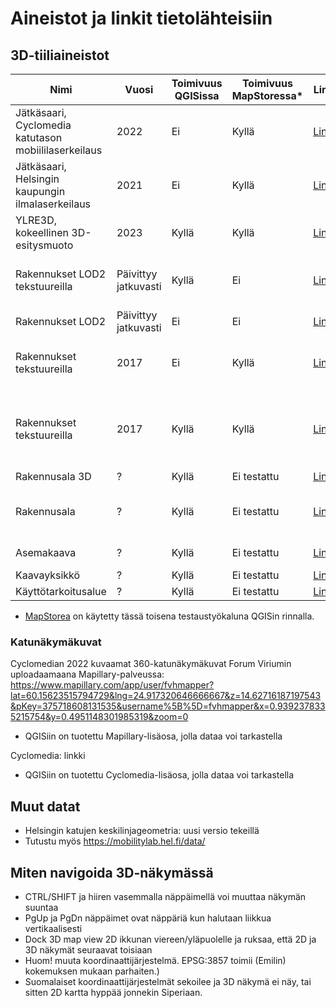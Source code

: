 # Aineistot ja linkit tietolähteisiin

## 3D-tiiliaineistot
| Nimi         | Vuosi | Toimivuus QGISissa |  Toimivuus MapStoressa* |Linkit                                                                   | Huomiot | Kuva |
|--------------|-------|--------------------|------------------------|-------------------------------------------------------------------------|---------|-----|
| Jätkäsaari, Cyclomedia katutason mobiililaserkeilaus | 2022  | Ei | Kyllä | [Linkki](https://dl2sa.blob.core.windows.net/public3d/cyclomedia_jatkasaari_2022_09/kaikki.json)    | - | ![cyclo_2022](https://github.com/GispoCoding/fv_qgis3Dkokeilu/assets/13584679/45ee0fa2-16f6-4f7e-979c-b64fc13f0184) |
| Jätkäsaari, Helsingin kaupungin ilmalaserkeilaus   | 2021  | Ei  | Kyllä | [Linkki](https://dl2sa.blob.core.windows.net/public3d/helsinki_jatkasaari_als_2021/tileset.json)    | - | ![jatkasaari_2021](https://github.com/GispoCoding/fv_qgis3Dkokeilu/assets/13584679/17f252b7-243a-43d8-a602-cec38b5086e3) |
| YLRE3D, kokeellinen 3D-esitysmuoto  | 2023   | Kyllä  | Kyllä | [Linkki](https://dl2sa.blob.core.windows.net/public3d/streetdemo_updated/tileset.json) | [Linkki](https://prod.xd-twin.io/project/62ea3e646daa2a001aab6258) | ![ylre](https://github.com/GispoCoding/fv_qgis3Dkokeilu/assets/13584679/7c05322b-e19b-4340-a5f0-2879a3a0bbe2) |
| Rakennukset LOD2 tekstuureilla  | Päivittyy jatkuvasti   | Kyllä  | Ei | [Linkki](https://kartta.hel.fi/3d/datasource-data/2bcc0c80-51b8-412b-af72-b3ecc7007a18/tileset.json) | [Linkki](https://prod.xd-twin.io/project/62ea3e646daa2a001aab6258), itse tekstuurit ei näy QGISissa | ![image](https://github.com/GispoCoding/fv_qgis3Dkokeilu/assets/13584679/18f638d1-4526-45af-b5e7-5df043be424a) |
| Rakennukset LOD2  | Päivittyy jatkuvasti  | Ei  | Ei | [Linkki](https://kartta.hel.fi/3d/datasource-data/e9cfc1bb-a015-4a73-b741-7535504c61bb/tileset.json) |  | ![hki_lod2](https://github.com/GispoCoding/fv_qgis3Dkokeilu/assets/13584679/1073a78d-0fc5-4671-b935-f50f604bc6cf) |
| Rakennukset tekstuureilla | 2017 | Ei | Kyllä | [Linkki](https://kartta.hel.fi/3d/b3dm_2017/tileset.json) | QGIS: "GLTF version 1 tiles cannot be loaded" | ![image](https://github.com/GispoCoding/fv_qgis3Dkokeilu/assets/13584679/0ddf413e-850a-466d-8513-3500b5788cff) | 
| Rakennukset tekstuureilla | 2017 | Kyllä | Kyllä | [Linkki](https://kartta.hel.fi/3d/b3dm_2017_2/tileset.json) | Kyseessä "GLTF version 2", toimii mm. Unreal Enginessä |  ![hki_2017](https://github.com/GispoCoding/fv_qgis3Dkokeilu/assets/13584679/3ea045a9-6fde-4a43-b94f-1dc0f3dc5047) | 
| Rakennusala 3D | ? | Kyllä | Ei testattu | [Linkki](https://dl2sa.blob.core.windows.net/public3d/kaavapoc2023/rakennusala_3d/tileset.json) |  |  | 
| Rakennusala | ? | Kyllä | Ei testattu | [Linkki](https://dl2sa.blob.core.windows.net/public3d/kaavapoc2023/rakennusala/tileset.json) | Sama kuin yllä olevat rakennukset, mutta 2D? |  | 
| Asemakaava | ? | Kyllä  | Ei testattu | [Linkki](https://dl2sa.blob.core.windows.net/public3d/kaavapoc2023/asemakaava/tileset.json) | Asemakaava on 2D taso? |  | 
| Kaavayksikkö | ? | Kyllä | Ei testattu | [Linkki](https://dl2sa.blob.core.windows.net/public3d/kaavapoc2023/kaavayksikko/tileset.json) | 2D-taso?|  | 
| Käyttötarkoitusalue | ? | Kyllä | Ei testattu | [Linkki](https://dl2sa.blob.core.windows.net/public3d/kaavapoc2023/kayttotarkoitusalue/tileset.json) | |  | 

* [MapStorea](https://docs.mapstore.geosolutionsgroup.com/en/v2023.02.01/) on käytetty tässä toisena testaustyökaluna QGISin rinnalla.

### Katunäkymäkuvat
Cyclomedian 2022 kuvaamat 360-katunäkymäkuvat Forum Viriumin uploadaamaana Mapillary-palveussa:
https://www.mapillary.com/app/user/fvhmapper?lat=60.15623515794729&lng=24.917320646666667&z=14.62716187197543&pKey=375718608131535&username%5B%5D=fvhmapper&x=0.9392378335215754&y=0.4951148301985319&zoom=0
- QGISiin on tuotettu Mapillary-lisäosa, jolla dataa voi tarkastella

Cyclomedia:
linkki
- QGISiin on tuotettu Cyclomedia-lisäosa, jolla dataa voi tarkastella

## Muut datat
- Helsingin katujen keskilinjageometria: uusi versio tekeillä
- Tutustu myös https://mobilitylab.hel.fi/data/

## Miten navigoida 3D-näkymässä
- CTRL/SHIFT ja hiiren vasemmalla näppäimellä voi muuttaa näkymän suuntaa
- PgUp ja PgDn näppäimet ovat näppäriä kun halutaan liikkua vertikaalisesti
- Dock 3D map view 2D ikkunan viereen/yläpuolelle ja ruksaa, että 2D ja 3D näkymät seuraavat toisiaan
-   Huom! muuta koordinaattijärjestelmä. EPSG:3857 toimii (Emilin) kokemuksen mukaan parhaiten.)
-   Suomalaiset koordinaattijärjestelmät sekoilee ja 3D näkymä ei näy, tai sitten 2D kartta hyppää jonnekin Siperiaan.

